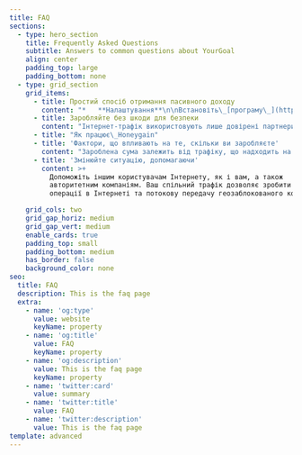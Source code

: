 ```yaml
---
title: FAQ
sections:
  - type: hero_section
    title: Frequently Asked Questions
    subtitle: Answers to common questions about YourGoal
    align: center
    padding_top: large
    padding_bottom: none
  - type: grid_section
    grid_items:
      - title: Простий спосіб отримання пасивного доходу
        content: "*   **Налаштування**\n\nВстановіть\_[програму\_](http://bit.ly/3bvbbwy)на свої пристрої та підключіть їх до Інтернету\n\n*   **Запустити Honeygain**\n\n[Додаток Honeygain](http://bit.ly/3bvbbwy)\_надійно ділиться Інтернетом без доступу до персональних даних\n\n*   **Нехай збирається**\n\nВаше з’єднання використовується для збору бітів інформації з Інтернету\n\n*   **Допомагайте бізнесу**\n\nКомпанії використовують ці зібрані біти для різних послуг (докладніше про це читайте у “бізнес-справах”)\n\n*   **За що платять**\n\nЗаробляйте пасивний дохід, використовуючи підключені пристрої\n"
      - title: Заробляйте без шкоди для безпеки
        content: "Інтернет-трафік використовують лише довірені партнери, а сама програма не отримує доступу до сховища вашого пристрою.\_За допомогою Honeygain заробляйте, не турбуючись.\n\n"
      - title: "Як працює\_Honeygain"
      - title: 'Фактори, що впливають на те, скільки ви заробляєте'
        content: "Зароблена сума залежить від трафіку, що надходить на ваші пристрої.\_Ось основні фактори, що впливають на транспортний потік.\n\n*   **Ваше місцезнаходження**\n\nМісцезнаходження вашої IP-адреси є важливим фактором, який визначає ваш прибуток.\_Це пов’язано з тим, що деякі локації більше цінуються нашими партнерами, ніж інші.\n\n*   **Кількість IP-адрес**\n\nВаш прибуток значною мірою визначається тим, скільки у вас пристроїв, підключених до різних IP-адрес.\_Загальне правило полягає в тому, що чим більше IP-адрес ви підключені, тим більше ви заробляєте.\n\n*   **Пінг / швидкість мережі**\n\nШвидкість мережі та пінг також впливають на ваші заробітки.\_Найкраща продуктивність буде видно в мережах зі швидкістю 50 Мбіт / с і більше та пінгом менше 50 мс.\_\n"
      - title: 'Змінюйте ситуацію, допомагаючи'
        content: >+
          Допоможіть іншим користувачам Інтернету, як і вам, а також
          авторитетним компаніям. Ваш спільний трафік дозволяє зробити важливими
          операції в Інтернеті та потокову передачу геозаблокованого контенту.

    grid_cols: two
    grid_gap_horiz: medium
    grid_gap_vert: medium
    enable_cards: true
    padding_top: small
    padding_bottom: medium
    has_border: false
    background_color: none
seo:
  title: FAQ
  description: This is the faq page
  extra:
    - name: 'og:type'
      value: website
      keyName: property
    - name: 'og:title'
      value: FAQ
      keyName: property
    - name: 'og:description'
      value: This is the faq page
      keyName: property
    - name: 'twitter:card'
      value: summary
    - name: 'twitter:title'
      value: FAQ
    - name: 'twitter:description'
      value: This is the faq page
template: advanced
---
```


